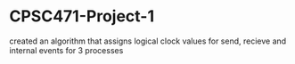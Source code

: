 # CPSC471-Project-1

created an algorithm that assigns logical clock values for send, recieve and internal events for 3 processes
